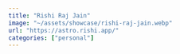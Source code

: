 ```yaml
---
title: "Rishi Raj Jain"
image: "~/assets/showcase/rishi-raj-jain.webp"
url: "https://astro.rishi.app/"
categories: ["personal"]
---
```

